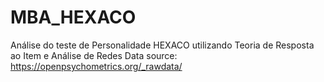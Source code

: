 # MBA_HEXACO
Análise do teste de Personalidade HEXACO utilizando Teoria de Resposta ao Item e Análise de Redes
Data source: https://openpsychometrics.org/_rawdata/

